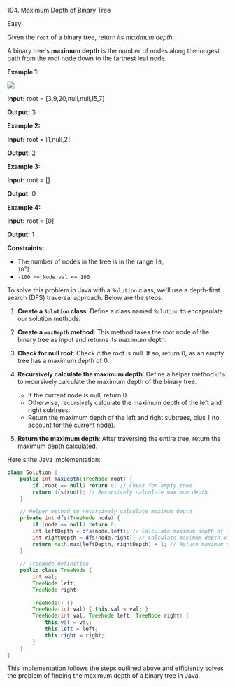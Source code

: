 104\. Maximum Depth of Binary Tree

Easy

Given the `root` of a binary tree, return _its maximum depth_.

A binary tree's **maximum depth** is the number of nodes along the longest path from the root node down to the farthest leaf node.

**Example 1:**

![](https://assets.leetcode.com/uploads/2020/11/26/tmp-tree.jpg)

**Input:** root = [3,9,20,null,null,15,7]

**Output:** 3 

**Example 2:**

**Input:** root = [1,null,2]

**Output:** 2 

**Example 3:**

**Input:** root = []

**Output:** 0 

**Example 4:**

**Input:** root = [0]

**Output:** 1 

**Constraints:**

*   The number of nodes in the tree is in the range <code>[0, 10<sup>4</sup>]</code>.
*   `-100 <= Node.val <= 100`

To solve this problem in Java with a `Solution` class, we'll use a depth-first search (DFS) traversal approach. Below are the steps:

1. **Create a `Solution` class**: Define a class named `Solution` to encapsulate our solution methods.

2. **Create a `maxDepth` method**: This method takes the root node of the binary tree as input and returns its maximum depth.

3. **Check for null root**: Check if the root is null. If so, return 0, as an empty tree has a maximum depth of 0.

4. **Recursively calculate the maximum depth**: Define a helper method `dfs` to recursively calculate the maximum depth of the binary tree.
   - If the current node is null, return 0.
   - Otherwise, recursively calculate the maximum depth of the left and right subtrees.
   - Return the maximum depth of the left and right subtrees, plus 1 (to account for the current node).

5. **Return the maximum depth**: After traversing the entire tree, return the maximum depth calculated.

Here's the Java implementation:

```java
class Solution {
    public int maxDepth(TreeNode root) {
        if (root == null) return 0; // Check for empty tree
        return dfs(root); // Recursively calculate maximum depth
    }
    
    // Helper method to recursively calculate maximum depth
    private int dfs(TreeNode node) {
        if (node == null) return 0;
        int leftDepth = dfs(node.left); // Calculate maximum depth of left subtree
        int rightDepth = dfs(node.right); // Calculate maximum depth of right subtree
        return Math.max(leftDepth, rightDepth) + 1; // Return maximum depth plus 1 for current node
    }
    
    // TreeNode definition
    public class TreeNode {
        int val;
        TreeNode left;
        TreeNode right;
        
        TreeNode() {}
        TreeNode(int val) { this.val = val; }
        TreeNode(int val, TreeNode left, TreeNode right) {
            this.val = val;
            this.left = left;
            this.right = right;
        }
    }
}
```

This implementation follows the steps outlined above and efficiently solves the problem of finding the maximum depth of a binary tree in Java.